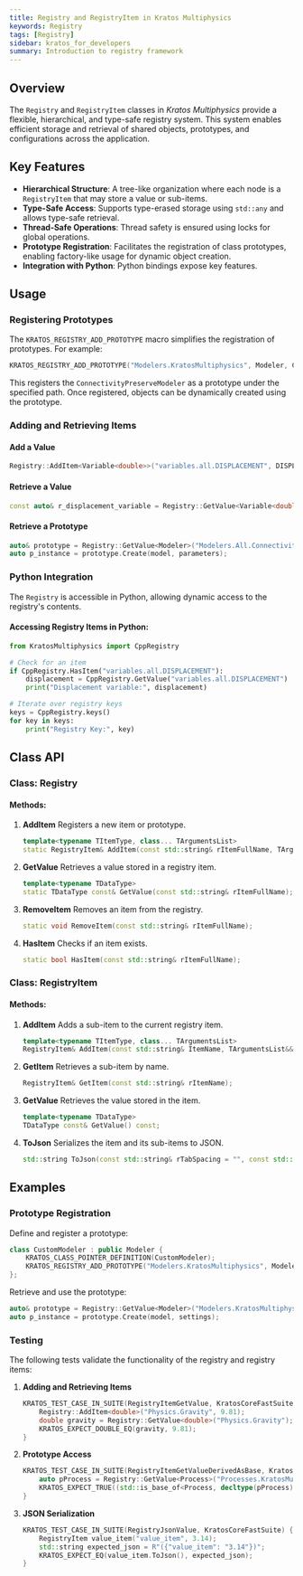 ```yaml
---
title: Registry and RegistryItem in Kratos Multiphysics
keywords: Registry
tags: [Registry]  
sidebar: kratos_for_developers
summary: Introduction to registry framework
---
```


## Overview

The `Registry` and `RegistryItem` classes in *Kratos Multiphysics* provide a flexible, hierarchical, and type-safe registry system. This system enables efficient storage and retrieval of shared objects, prototypes, and configurations across the application.

## Key Features

- **Hierarchical Structure**: A tree-like organization where each node is a `RegistryItem` that may store a value or sub-items.
- **Type-Safe Access**: Supports type-erased storage using `std::any` and allows type-safe retrieval.
- **Thread-Safe Operations**: Thread safety is ensured using locks for global operations.
- **Prototype Registration**: Facilitates the registration of class prototypes, enabling factory-like usage for dynamic object creation.
- **Integration with Python**: Python bindings expose key features.

## Usage

### **Registering Prototypes**

The `KRATOS_REGISTRY_ADD_PROTOTYPE` macro simplifies the registration of prototypes. For example:

```cpp
KRATOS_REGISTRY_ADD_PROTOTYPE("Modelers.KratosMultiphysics", Modeler, ConnectivityPreserveModeler)
```

This registers the `ConnectivityPreserveModeler` as a prototype under the specified path. Once registered, objects can be dynamically created using the prototype.

### **Adding and Retrieving Items**

#### **Add a Value**

```cpp
Registry::AddItem<Variable<double>>("variables.all.DISPLACEMENT", DISPLACEMENT);
```

#### **Retrieve a Value**

```cpp
const auto& r_displacement_variable = Registry::GetValue<Variable<double>>("variables.all.DISPLACEMENT");
```

#### **Retrieve a Prototype**

```cpp
auto& prototype = Registry::GetValue<Modeler>("Modelers.All.ConnectivityPreserveModeler.Prototype");
auto p_instance = prototype.Create(model, parameters);
```

### **Python Integration**

The `Registry` is accessible in Python, allowing dynamic access to the registry's contents.

#### Accessing Registry Items in Python:

```python
from KratosMultiphysics import CppRegistry

# Check for an item
if CppRegistry.HasItem("variables.all.DISPLACEMENT"):
    displacement = CppRegistry.GetValue("variables.all.DISPLACEMENT")
    print("Displacement variable:", displacement)

# Iterate over registry keys
keys = CppRegistry.keys()
for key in keys:
    print("Registry Key:", key)
```

## Class API

### **Class: Registry**

#### Methods:

1. **AddItem**
   Registers a new item or prototype.
   ```cpp
   template<typename TItemType, class... TArgumentsList>
   static RegistryItem& AddItem(const std::string& rItemFullName, TArgumentsList&&... Arguments);
   ```

2. **GetValue**
   Retrieves a value stored in a registry item.
   ```cpp
   template<typename TDataType>
   static TDataType const& GetValue(const std::string& rItemFullName);
   ```

3. **RemoveItem**
   Removes an item from the registry.
   ```cpp
   static void RemoveItem(const std::string& rItemFullName);
   ```

4. **HasItem**
   Checks if an item exists.
   ```cpp
   static bool HasItem(const std::string& rItemFullName);
   ```

### **Class: RegistryItem**

#### Methods:

1. **AddItem**
   Adds a sub-item to the current registry item.
   ```cpp
   template<typename TItemType, class... TArgumentsList>
   RegistryItem& AddItem(const std::string& ItemName, TArgumentsList&&... Arguments);
   ```

2. **GetItem**
   Retrieves a sub-item by name.
   ```cpp
   RegistryItem& GetItem(const std::string& rItemName);
   ```

3. **GetValue**
   Retrieves the value stored in the item.
   ```cpp
   template<typename TDataType>
   TDataType const& GetValue() const;
   ```

4. **ToJson**
   Serializes the item and its sub-items to JSON.
   ```cpp
   std::string ToJson(const std::string& rTabSpacing = "", const std::size_t Level = 0) const;
   ```

## Examples

### **Prototype Registration**

Define and register a prototype:
```cpp
class CustomModeler : public Modeler {
    KRATOS_CLASS_POINTER_DEFINITION(CustomModeler);
    KRATOS_REGISTRY_ADD_PROTOTYPE("Modelers.KratosMultiphysics", Modeler, CustomModeler)
};
```

Retrieve and use the prototype:
```cpp
auto& prototype = Registry::GetValue<Modeler>("Modelers.KratosMultiphysics.CustomModeler.Prototype");
auto p_instance = prototype.Create(model, settings);
```

### **Testing**

The following tests validate the functionality of the registry and registry items:

1. **Adding and Retrieving Items**
   ```cpp
   KRATOS_TEST_CASE_IN_SUITE(RegistryItemGetValue, KratosCoreFastSuite) {
       Registry::AddItem<double>("Physics.Gravity", 9.81);
       double gravity = Registry::GetValue<double>("Physics.Gravity");
       KRATOS_EXPECT_DOUBLE_EQ(gravity, 9.81);
   }
   ```

2. **Prototype Access**
   ```cpp
   KRATOS_TEST_CASE_IN_SUITE(RegistryItemGetValueDerivedAsBase, KratosCoreFastSuite) {
       auto pProcess = Registry::GetValue<Process>("Processes.KratosMultiphysics.OutputProcess.Prototype");
       KRATOS_EXPECT_TRUE((std::is_base_of<Process, decltype(pProcess)>::value));
   }
   ```

3. **JSON Serialization**
   ```cpp
   KRATOS_TEST_CASE_IN_SUITE(RegistryJsonValue, KratosCoreFastSuite) {
       RegistryItem value_item("value_item", 3.14);
       std::string expected_json = R"({"value_item": "3.14"})";
       KRATOS_EXPECT_EQ(value_item.ToJson(), expected_json);
   }
   ```